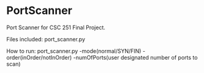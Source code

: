 # PortScanner
Port Scanner for CSC 251 Final Project.

Files included: 
port_scanner.py 

How to run: 
port_scanner.py -mode(normal/SYN/FIN) -order(inOrder/notInOrder) -numOfPorts(user designated number of ports to scan) 



